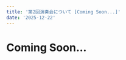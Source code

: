 ```yaml
---
title: '第2回演奏会について [Coming Soon...]'
date: '2025-12-22'
---
```


# Coming Soon...
<!-- 
26日のコンサートについて、来場される方向けの情報をまとめました。

ご不明な点がございましたら、以下のアドレスまでお気軽にご連絡ください。

 [thekeynotewo@gmail.com](mailto:thekeynotewo@gmail.com)

たくさんの方のご来場をお待ちしています！

# コンサート情報

## The Keynote Wind Orchestra

**日程** 2023 年 3 月 26 日 (⽇)

**開場** 18:00

**開演** 18:30


## 注意事項

- **入場無料** 
- **予約不要** 事前の予約は不要です。受付でパンフレット等を受け取り、開演時間までにご着席ください
- **差し入れの受付あり** お持ちいただいた品物は基本的に受付でお預けください。
- **全席自由** お好きな席におかけください。
- **感染対策** 手洗いやうがいなど、日々の感染対策を行いご自愛下さい。当日に体調の悪い方はご来場をご遠慮ください。
- **撮影禁止** 許可のない演奏中の写真撮影、録音、録画はご遠慮いただいております。ご了承ください。



## 会場

### 池田市民文化会館アゼリアホール  *[(Google Map)](https://goo.gl/maps/6tKPMTUK4M1Ztkv19)*

阪急宝塚線 石橋阪大前駅下車。西出口より徒歩約8分。

その他の交通アクセス情報は
[会場Webサイト](https://azaleanet.or.jp/access/)
をご覧ください。


## 曲目

※「曲紹介を読む」のリンクからパンフレットに掲載した曲紹介を先に読むことができます。音源へのリンクも掲載しています。予習したい方はぜひご活用ください。

### 第１部

* A New Arrival ～新しき人へ / 河邊一彦 [(曲紹介を読む)](/posts/pn1)
* マードックからの最後の手紙 / 樽屋雅徳 [(曲紹介を読む)](/posts/pn1)
* メトロポリス1927 / P.グレイアム [(曲紹介を読む)](/posts/pn2)

### 第２部

* 「ポカホンタス」より / A.メンケン (宍倉晃 編) [(曲紹介を読む)](/posts/pn3)
* アルプスの詩 / F.チェザリーニ [(曲紹介を読む)](/posts/pn4)


## 指揮

吉崎高士 & 瀧康二

[指揮者紹介を見る](/conductors)



## お問い合わせ

ご不明な点がございましたら、以下のアドレスまでお気軽にご連絡ください。

[thekeynotewo@gmail.com](mailto:thekeynotewo@gmailcom) -->